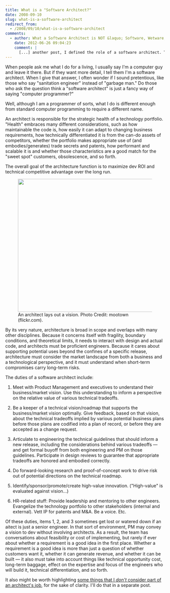 ```yaml
---
title: What is a "Software Architect?"
date: 2008-09-10
slug: what-is-a-software-architect
redirect_from:
  - /2008/09/10/what-is-a-software-architect
comments:
  - author: What a Software Architect is NOT &laquo; Software, Wetware, Webware
    date: 2012-06-26 09:04:23
    comment: |
      [...] another post, I defined the role of a software architect. This post points out some duties that are not [...]
---
```

When people ask me what I do for a living, I usually say I'm a computer guy and leave it there. But if they want more detail, I tell them I'm a software architect. When I give that answer, I often wonder if I sound pretentious, like those who say "sanitation engineer" instead of "garbage man." Do those who ask the question think a "software architect" is just a fancy way of saying "computer programmer?"

Well, although I am a programmer of sorts, what I do is different enough from standard computer programming to require a different name.

An architect is responsible for the strategic health of a technology portfolio. "Health" embraces many different considerations, such as how maintainable the code is, how easily it can adapt to changing business requirements, how technically differentiated it is from the can-do assets of competitors, whether the portfolio makes appropriate use of (and embodies/generates) trade secrets and patents, how performant and scalable it is and whether those characteristics are a good match for the "sweet spot" customers, obsolescence, and so forth.

The overall goal of the architecture function is to maximize dev ROI and technical competitive advantage over the long run.

<figure><img title="An architect lays out a vision..." src="http://farm6.staticflickr.com/5291/5424759413_5c80125755_d.jpg" alt="" width="500" height="420" /><figcaption>An architect lays out a vision. Photo Credit: mootown (flickr.com).</figcaption></figure>

By its very nature, architecture is broad in scope and overlaps with many other disciplines. Because it concerns itself with fragility, boundary conditions, and theoretical limits, it needs to interact with design and actual code, and architects must be proficient engineers. Because it cares about supporting potential uses beyond the confines of a specific release, architecture must consider the market landscape from both a business and a technological perspective, and it must understand when short-term compromises carry long-term risks.

The duties of a software architect include:

1. Meet with Product Management and executives to understand their business/market vision. Use this understanding to inform a perspective on the relative value of various technical tradeoffs.

2. Be a keeper of a technical vision/roadmap that supports the business/market vision optimally. Give feedback, based on that vision, about the technical tradeoffs implied by various potential business plans before those plans are codified into a plan of record, or before they are accepted as a change request.

3. Articulate to engineering the technical guidelines that should inform a new release, including the considerations behind various tradeoffs &mdash; and get formal buyoff from both engineering and PM on those guidelines. Participate in design reviews to guarantee that appropriate tradeoffs are honored and embodied correctly.

4. Do forward-looking research and proof-of-concept work to drive risk out of potential directions on the technical roadmap.

5. Identify/sponsor/promote/create high-value innovation. ("High-value" is evaluated against vision...)

6. HR-related stuff: Provide leadership and mentoring to other engineers. Evangelize the technology portfolio to other stakeholders (internal and external). Vett IP for patents and M&A. Be a voice. Etc.

Of these duties, items 1, 2, and 3 sometimes get lost or watered down if an aitect is just a senior engineer. In that sort of environment, PM may convey a vision to dev without involving architects. As a result, the team has conversations about feasibility or cost of implementing, but rarely if ever about whether a requirement is a good idea in the first place. Whether a requirement is a good idea is more than just a question of whether customers want it, whether it can generate revenue, and whether it can be built &mdash; it also must take into account things like technical opportunity cost, long-term baggage, effect on the expertise and focus of the engineers who will build it, technical differentiation, and so forth.

It also might be worth highlighting <a href="what-a-software-architect-is-not.md">some things that I *don't* consider part of an architect's job</a>, for the sake of clarity. I'll do that in a separate post.
